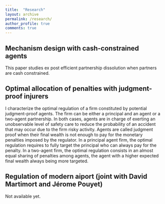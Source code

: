 ```yaml
---
title:  "Research"
layout: archive
permalink: /research/
author_profile: true
comments: true
---
```


## Mechanism design with cash-constrained agents

This paper studies ex post efficient partnership dissolution when partners are cash constrained. 

## Optimal allocation of penalties with judgment-proof injurers

I characterize the optimal regulation of a firm constituted by potential judgment-proof
agents. The firm can be either a principal and an agent or a two-agent
partnership. In both cases, agents are in charge of exerting an unobservable level
of safety care to reduce the probability of an accident that may occur due to the
firm risky activity. Agents are called judgment proof when their final wealth is not
enough to pay for the monetary penalties imposed by the regulator. In a principal agent
firm, the optimal regulation requires to fully target the principal who can
always pay for the penalty. In a two-agent firm, the optimal regulation consists in
an almost equal sharing of penalties among agents, the agent with a higher expected
final wealth always being more targeted.

## Regulation of modern aiport (joint with David Martimort and Jérome Pouyet)

Not available yet.
